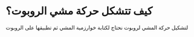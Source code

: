 # كيف تتشكل حركة مشي الروبوت؟
لتشكيل حركة المشي لروبوت نحتاج لكتابة خوارزمية المشي ثم تطبيقها على الروبوت 
